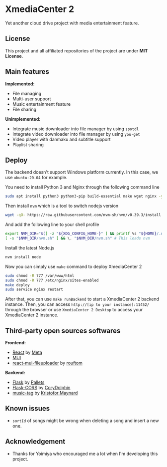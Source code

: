 # XmediaCenter 2

Yet another cloud drive project with media entertainment feature.

## License

This project and all affiliated repositories of the project are under **MIT License**.

## Main features

**Implemented:**
- File managing
- Multi-user support
- Music entertainment feature
- File sharing

**Unimplemented:**
- Integrate music downloader into file manager by using `spotdl`
- Integrate video downloader into file manager by using `you-get`
- Video player with danmaku and subtitle support
- Playlist sharing

## Deploy

The backend doesn't support Windows platform currently. In this case, we use `ubuntu-20.04` for example.

You need to install Python 3 and Nginx through the following command line

```sh
sudo apt install python3 python3-pip build-essential make wget nginx -y
```

Then install `nvm` which is a tool to switch nodejs version

```sh
wget -qO- https://raw.githubusercontent.com/nvm-sh/nvm/v0.39.3/install.sh | bash
```

And add the following line to your shell profile

```sh
export NVM_DIR="$([ -z "${XDG_CONFIG_HOME-}" ] && printf %s "${HOME}/.nvm" || printf %s "${XDG_CONFIG_HOME}/nvm")"
[ -s "$NVM_DIR/nvm.sh" ] && \. "$NVM_DIR/nvm.sh" # This loads nvm
```

Install the latest Node.js 

```sh
nvm install node
```

Now you can simply use `make` command to deploy XmediaCenter 2

```sh
sudo chmod -R 777 /var/www/html
sudo chmod -R 777 /etc/nginx/sites-enabled
make deploy
sudo service nginx restart
```

After that, you can use `make runBackend` to start a XmediaCenter 2 backend instance. Then, you can access `http://[ip to your instance]:11452/` through the browser or use `XmediaCenter 2 Desktop` to access your XmediaCenter 2 instance.

## Third-party open sources softwares

**Frontend:**
- [React](https://github.com/facebook/react) by [Meta](https://github.com/facebook)
- [MUI](https://github.com/mui/material-ui)
- [react-mui-fileuploader](https://github.com/rouftom/react-mui-fileuploader) by [rouftom](https://github.com/rouftom)

**Backend:**
- [Flask](https://github.com/pallets/flask) by [Pallets](https://github.com/pallets)
- [Flask-CORS](https://github.com/CoryDolphin/flask-cors) by [CoryDolphin](https://github.com/CoryDolphin)
- [music-tag](https://pypi.org/project/music-tag/) by [Kristofor Maynard](mailto:kristofor.maynard@gmail.com)

## Known issues

- `sortId` of songs might be wrong when deleting a song and insert a new one.

## Acknowledgement

- Thanks for Yoimiya who encouraged me a lot when I'm developing this project.